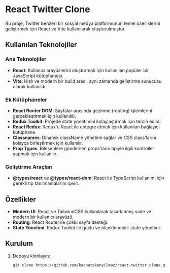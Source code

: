 # React Twitter Clone

Bu proje, Twitter benzeri bir sosyal medya platformunun temel özelliklerini geliştirmek için React ve Vite kullanılarak oluşturulmuştur.

## Kullanılan Teknolojiler

### Ana Teknolojiler

- **React**: Kullanıcı arayüzlerini oluşturmak için kullanılan popüler bir JavaScript kütüphanesi.
- **Vite**: Hızlı ve modern bir build aracı, aynı zamanda geliştirme sunucusu olarak kullanıldı.

### Ek Kütüphaneler

- **React Router DOM**: Sayfalar arasında gezinme (routing) işlemlerini gerçekleştirmek için kullanıldı.
- **Redux Toolkit**: Projede state yönetimini kolaylaştırmak için tercih edildi.
- **React Redux**: Redux'u React ile entegre etmek için kullanılan bağlayıcı kütüphane.
- **Classnames**: Dinamik className yönetimi sağlar ve CSS class'larını kolayca birleştirmek için kullanılır.
- **Prop Types**: Bileşenlere gönderilen props'ların tipiyle ilgili kontroller yapmak için kullanılır.

### Geliştirme Araçları

- **@types/react** ve **@types/react-dom**: React ile TypeScript kullanımı için gerekli tip tanımlamalarını içerir.

## Özellikler

- **Modern UI**: React ve TailwindCSS kullanılarak tasarlanmış sade ve modern bir kullanıcı arayüzü.
- **Routing**: React Router ile çoklu sayfa desteği.
- **State Yönetimi**: Redux Toolkit ile güçlü ve ölçeklenebilir state yönetimi.

## Kurulum

1. Depoyu klonlayın:
   ```bash
   git clone https://github.com/kaanatakanyilmaz/react-twitter-clone.git

   ```
